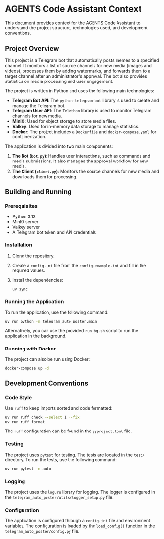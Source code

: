 # AGENTS Code Assistant Context

This document provides context for the AGENTS Code Assistant to understand the project structure, technologies used, and development conventions.

## Project Overview

This project is a Telegram bot that automatically posts memes to a specified channel. It monitors a list of source channels for new media (images and videos), processes them by adding watermarks, and forwards them to a target channel after an administrator's approval. The bot also provides statistics on media processing and user engagement.

The project is written in Python and uses the following main technologies:

*   **Telegram Bot API**: The `python-telegram-bot` library is used to create and manage the Telegram bot.
*   **Telegram User API**: The `Telethon` library is used to monitor Telegram channels for new media.
*   **MinIO**: Used for object storage to store media files.
*   **Valkey**: Used for in-memory data storage to manage statistics.
*   **Docker**: The project includes a `Dockerfile` and `docker-compose.yaml` for containerization.

The application is divided into two main components:

1.  **The Bot (`bot.py`)**: Handles user interactions, such as commands and media submissions. It also manages the approval workflow for new media.
2.  **The Client (`client.py`)**: Monitors the source channels for new media and downloads them for processing.

## Building and Running

### Prerequisites

*   Python 3.12
*   MinIO server
*   Valkey server
*   A Telegram bot token and API credentials

### Installation

1.  Clone the repository.
2.  Create a `config.ini` file from the `config.example.ini` and fill in the required values.
3.  Install the dependencies:

    ```bash
    uv sync
    ```

### Running the Application

To run the application, use the following command:

```bash
uv run python -m telegram_auto_poster.main
```

Alternatively, you can use the provided `run_bg.sh` script to run the application in the background.

### Running with Docker

The project can also be run using Docker:

```bash
docker-compose up -d
```

## Development Conventions

### Code Style

Use `ruff` to keep imports sorted and code formatted:

```bash
uv run ruff check --select I --fix
uv run ruff format
```

The `ruff` configuration can be found in the `pyproject.toml` file.

### Testing

The project uses `pytest` for testing. The tests are located in the `test/` directory. To run the tests, use the following command:

```bash
uv run pytest -n auto
```

### Logging

The project uses the `loguru` library for logging. The logger is configured in the `telegram_auto_poster/utils/logger_setup.py` file.

### Configuration

The application is configured through a `config.ini` file and environment variables. The configuration is loaded by the `load_config()` function in the `telegram_auto_poster/config.py` file.
